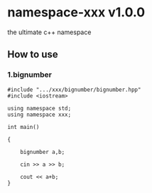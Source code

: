 # namespace-xxx v1.0.0
the ultimate c++ namespace

## How to use

### 1.bignumber
    
	#include ".../xxx/bignumber/bignumber.hpp"
	#include <iostream>

	using namespace std;
	using namespace xxx;

	int main()

	{

  		bignumber a,b;

 		cin >> a >> b;

		cout << a+b;
	}
